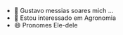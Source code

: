 - 👋 Gustavo messias soares mich ...
- 👀 Estou interessado em Agronomia
- 😄 Pronomes Ele-dele
     

<!---
gustavomessias757/gustavomessias757 is a ✨ special ✨ repository because its `README.md` (this file) appears on your GitHub profile.
You can click the Preview link to take a look at your changes.
--->
